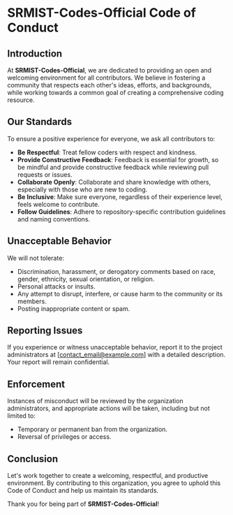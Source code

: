 # SRMIST-Codes-Official Code of Conduct

## Introduction

At **SRMIST-Codes-Official**, we are dedicated to providing an open and welcoming environment for all contributors. We believe in fostering a community that respects each other's ideas, efforts, and backgrounds, while working towards a common goal of creating a comprehensive coding resource.

## Our Standards

To ensure a positive experience for everyone, we ask all contributors to:

- **Be Respectful**: Treat fellow coders with respect and kindness.
- **Provide Constructive Feedback**: Feedback is essential for growth, so be mindful and provide constructive feedback while reviewing pull requests or issues.
- **Collaborate Openly**: Collaborate and share knowledge with others, especially with those who are new to coding.
- **Be Inclusive**: Make sure everyone, regardless of their experience level, feels welcome to contribute.
- **Follow Guidelines**: Adhere to repository-specific contribution guidelines and naming conventions.

## Unacceptable Behavior

We will not tolerate:

- Discrimination, harassment, or derogatory comments based on race, gender, ethnicity, sexual orientation, or religion.
- Personal attacks or insults.
- Any attempt to disrupt, interfere, or cause harm to the community or its members.
- Posting inappropriate content or spam.

## Reporting Issues

If you experience or witness unacceptable behavior, report it to the project administrators at [contact_email@example.com] with a detailed description. Your report will remain confidential.

## Enforcement

Instances of misconduct will be reviewed by the organization administrators, and appropriate actions will be taken, including but not limited to:

- Temporary or permanent ban from the organization.
- Reversal of privileges or access.

## Conclusion

Let's work together to create a welcoming, respectful, and productive environment. By contributing to this organization, you agree to uphold this Code of Conduct and help us maintain its standards.

Thank you for being part of **SRMIST-Codes-Official**!

